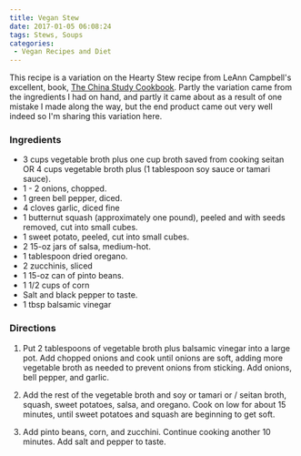 ```yaml
---
title: Vegan Stew
date: 2017-01-05 06:08:24
tags: Stews, Soups
categories:
 - Vegan Recipes and Diet
---
```


This recipe is a variation on the Hearty Stew recipe from LeAnn Campbell's excellent, book, [The China Study Cookbook](https://www.amazon.com/China-Study-Cookbook-Plant-Based-Recipes/dp/1937856755).  Partly the variation came from the ingredients I had on hand, and partly it came about as a result of one mistake I made along the way, but the end product came out very well indeed so I'm sharing this variation here. <!-- More -->

### Ingredients

* 3 cups vegetable broth plus one cup broth saved from cooking seitan OR 4 cups vegetable broth plus (1 tablespoon soy sauce or tamari sauce).
* 1 - 2 onions, chopped.
* 1 green bell pepper, diced.
* 4 cloves garlic, diced fine
* 1 butternut squash (approximately one pound), peeled and with seeds removed, cut into small cubes.
* 1 sweet potato, peeled, cut into small cubes.
* 2 15-oz jars of salsa, medium-hot.
* 1 tablespoon dried oregano.
* 2 zucchinis, sliced
* 1 15-oz can of pinto beans.
* 1 1/2 cups of corn
* Salt and black pepper to taste.
* 1 tbsp balsamic vinegar

### Directions

1.  Put 2 tablespoons of vegetable broth plus balsamic vinegar into a large pot. Add chopped onions and cook until onions are soft, adding more vegetable broth as needed to prevent onions from sticking.  Add onions, bell pepper, and garlic.

2.  Add the rest of the vegetable broth and soy or tamari or / seitan broth, squash, sweet potatoes, salsa, and oregano.  Cook on low for about 15 minutes, until sweet potatoes and squash are beginning to get soft.

3. Add pinto beans, corn, and zucchini.  Continue cooking another 10 minutes.  Add salt and pepper to taste.
